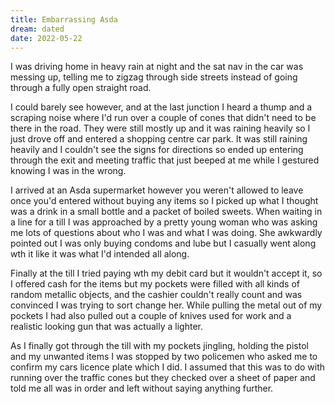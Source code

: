 ```yaml
---
title: Embarrassing Asda
dream: dated
date: 2022-05-22
---
```


I was driving home in heavy rain at night and the sat nav in the car was messing up, telling me to zigzag through side streets instead of going through a fully open straight road.

I could barely see however, and at the last junction I heard a thump and a scraping noise where I'd run over a couple of cones that didn't need to be there in the road. They were still mostly up and it was raining heavily so I just drove off and entered a shopping centre car park. It was still raining heavily and I couldn't see the signs for directions so ended up entering through the exit and meeting traffic that just beeped at me while I gestured knowing I was in the wrong.

I arrived at an Asda supermarket however you weren't allowed to leave once you'd entered without buying any items so I picked up what I thought was a drink in a small bottle and a packet of boiled sweets.
When waiting in a line for a till I was approached by a pretty young woman who was asking me lots of questions about who I was and what I was doing. She awkwardly pointed out I was only buying condoms and lube but I casually went along wth it like it was what I'd intended all along.

Finally at the till I tried paying wth my debit card but it wouldn't accept it, so I offered cash for the items but my pockets were filled with all kinds of random metallic objects, and the cashier couldn't really count and was convinced I was trying to sort change her. While pulling the metal out of my pockets I had also pulled out a couple of knives used for work and a realistic looking gun that was actually a lighter.

As I finally got through the till with my pockets jingling, holding the pistol and my unwanted items I was stopped by two policemen who asked me to confirm my cars licence plate which I did. I assumed that this was to do with running over the traffic cones but they checked over a sheet of paper and told me all was in order and left without saying anything further.